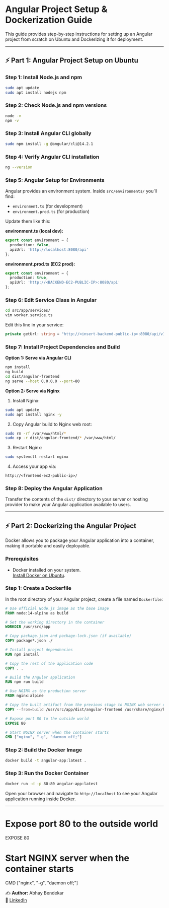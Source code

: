 # Angular Project Setup & Dockerization Guide

This guide provides step-by-step instructions for setting up an Angular project from scratch on Ubuntu and Dockerizing it for deployment.

---

## ⚡ Part 1: Angular Project Setup on Ubuntu

### Step 1: Install Node.js and npm

```bash
sudo apt update
sudo apt install nodejs npm
```

### Step 2: Check Node.js and npm versions

```bash
node -v
npm -v
```

### Step 3: Install Angular CLI globally

```bash
sudo npm install -g @angular/cli@14.2.1
```

### Step 4: Verify Angular CLI installation

```bash
ng --version
```

### Step 5: Angular Setup for Environments

Angular provides an environment system. Inside `src/environments/` you’ll find:

- `environment.ts` (for development)
- `environment.prod.ts` (for production)

Update them like this:

**environment.ts (local dev):**
```typescript
export const environment = {
  production: false,
  apiUrl: 'http://localhost:8080/api'
};
```

**environment.prod.ts (EC2 prod):**
```typescript
export const environment = {
  production: true,
  apiUrl: 'http://<BACKEND-EC2-PUBLIC-IP>:8080/api'
};
```

### Step 6: Edit Service Class in Angular

```bash
cd src/app/services/
vim worker.service.ts
```
Edit this line in your service:
```typescript
private getUrl: string = "http://<insert-backend-public-ip>:8080/api/v1/workers";
```

### Step 7: Install Project Dependencies and Build

**Option 1: Serve via Angular CLI**

```bash
npm install
ng build
cd dist/angular-frontend
ng serve --host 0.0.0.0 --port=80
```

**Option 2: Serve via Nginx**

1. Install Nginx:
```bash
sudo apt update
sudo apt install nginx -y
```
2. Copy Angular build to Nginx web root:
```bash
sudo rm -rf /var/www/html/*
sudo cp -r dist/angular-frontend/* /var/www/html/
```
3. Restart Nginx:
```bash
sudo systemctl restart nginx
```
4. Access your app via:
```
http://<frontend-ec2-public-ip>/
```

### Step 8: Deploy the Angular Application

Transfer the contents of the `dist/` directory to your server or hosting provider to make your Angular application available to users.

---

## ⚡ Part 2: Dockerizing the Angular Project

Docker allows you to package your Angular application into a container, making it portable and easily deployable.

### Prerequisites

- Docker installed on your system.  
  [Install Docker on Ubuntu](https://docs.docker.com/engine/install/).

### Step 1: Create a Dockerfile

In the root directory of your Angular project, create a file named `Dockerfile`:

```Dockerfile
# Use official Node.js image as the base image
FROM node:14-alpine as build

# Set the working directory in the container
WORKDIR /usr/src/app

# Copy package.json and package-lock.json (if available)
COPY package*.json ./

# Install project dependencies
RUN npm install

# Copy the rest of the application code
COPY . .

# Build the Angular application
RUN npm run build

# Use NGINX as the production server
FROM nginx:alpine

# Copy the built artifact from the previous stage to NGINX web server directory
COPY --from=build /usr/src/app/dist/angular-frontend /usr/share/nginx/html

# Expose port 80 to the outside world
EXPOSE 80

# Start NGINX server when the container starts
CMD ["nginx", "-g", "daemon off;"]
```

### Step 2: Build the Docker Image

```bash
docker build -t angular-app:latest .
```

### Step 3: Run the Docker Container

```bash
docker run -d -p 80:80 angular-app:latest
```

Open your browser and navigate to `http://localhost` to see your Angular application running inside Docker.

---

# Expose port 80 to the outside world
EXPOSE 80

# Start NGINX server when the container starts
CMD ["nginx", "-g", "daemon off;"]


✍️ **Author:** Abhay Bendekar  
🔗 [LinkedIn](https://www.linkedin.com/in/abhay-bendekar-75474b372/)
